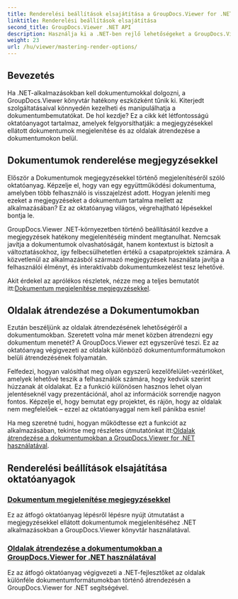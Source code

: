 ```yaml
---
title: Renderelési beállítások elsajátítása a GroupDocs.Viewer for .NET-ben
linktitle: Renderelési beállítások elsajátítása
second_title: GroupDocs.Viewer .NET API
description: Használja ki a .NET-ben rejlő lehetőségeket a GroupDocs.Viewer oktatóanyagaival. Tanulja meg a dokumentumok megjelenítését, a megjegyzések kezelését és az oldalak egyszerű átrendezését.
weight: 23
url: /hu/viewer/mastering-render-options/
---
```

## Bevezetés

Ha .NET-alkalmazásokban kell dokumentumokkal dolgozni, a GroupDocs.Viewer könyvtár hatékony eszközként tűnik ki. Kiterjedt szolgáltatásaival könnyedén kezelheti és manipulálhatja a dokumentumbemutatókat. De hol kezdje? Ez a cikk két létfontosságú oktatóanyagot tartalmaz, amelyek felgyorsíthatják: a megjegyzésekkel ellátott dokumentumok megjelenítése és az oldalak átrendezése a dokumentumokon belül.

## Dokumentumok renderelése megjegyzésekkel

Először a Dokumentumok megjegyzésekkel történő megjelenítéséről szóló oktatóanyag. Képzelje el, hogy van egy együttműködési dokumentuma, amelyben több felhasználó is visszajelzést adott. Hogyan jeleníti meg ezeket a megjegyzéseket a dokumentum tartalma mellett az alkalmazásában? Ez az oktatóanyag világos, végrehajtható lépésekkel bontja le.

GroupDocs.Viewer .NET-környezetben történő beállításától kezdve a megjegyzések hatékony megjelenítéséig mindent megtanulhat. Nemcsak javítja a dokumentumok olvashatóságát, hanem kontextust is biztosít a változtatásokhoz, így felbecsülhetetlen értékű a csapatprojektek számára. A közvetlenül az alkalmazásból származó megjegyzések használata javítja a felhasználói élményt, és interaktívabb dokumentumkezelést tesz lehetővé.

 Akit érdekel az aprólékos részletek, nézze meg a teljes bemutatót itt:[Dokumentum megjelenítése megjegyzésekkel](./rendering-document-comments/).

## Oldalak átrendezése a Dokumentumokban

Ezután beszéljünk az oldalak átrendezésének lehetőségéről a dokumentumokban. Szeretett volna már menet közben átrendezni egy dokumentum menetét? A GroupDocs.Viewer ezt egyszerűvé teszi. Ez az oktatóanyag végigvezeti az oldalak különböző dokumentumformátumokon belüli átrendezésének folyamatán.

Felfedezi, hogyan valósíthat meg olyan egyszerű kezelőfelület-vezérlőket, amelyek lehetővé teszik a felhasználók számára, hogy kedvük szerint húzzanak át oldalakat. Ez a funkció különösen hasznos lehet olyan jelentéseknél vagy prezentációnál, ahol az információk sorrendje nagyon fontos. Képzelje el, hogy bemutat egy projektet, és rájön, hogy az oldalak nem megfelelőek – ezzel az oktatóanyaggal nem kell pánikba esnie!

 Ha meg szeretné tudni, hogyan működtesse ezt a funkciót az alkalmazásában, tekintse meg részletes útmutatónkat itt:[Oldalak átrendezése a dokumentumokban a GroupDocs.Viewer for .NET használatával](./reordering-pages-in-document/).

## Renderelési beállítások elsajátítása oktatóanyagok
### [Dokumentum megjelenítése megjegyzésekkel](./rendering-document-comments/)
Ez az átfogó oktatóanyag lépésről lépésre nyújt útmutatást a megjegyzésekkel ellátott dokumentumok megjelenítéséhez .NET alkalmazásokban a GroupDocs.Viewer könyvtár használatával.
### [Oldalak átrendezése a dokumentumokban a GroupDocs.Viewer for .NET használatával](./reordering-pages-in-document/)
Ez az átfogó oktatóanyag végigvezeti a .NET-fejlesztőket az oldalak különféle dokumentumformátumokban történő átrendezésén a GroupDocs.Viewer for .NET segítségével.